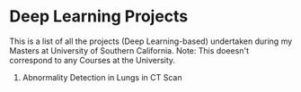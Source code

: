 # Deep Learning Projects
This is a list of all the projects (Deep Learning-based) undertaken during my Masters at University of Southern California. Note: This doeesn't correspond to any Courses at the University.
1. Abnormality Detection in Lungs in CT Scan
